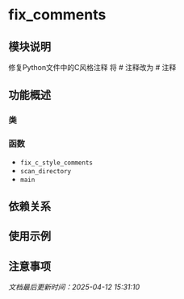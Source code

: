# fix_comments

## 模块说明
修复Python文件中的C风格注释
将 # 注释改为 # 注释

## 功能概述

### 类


### 函数

- `fix_c_style_comments`
- `scan_directory`
- `main`

## 依赖关系

## 使用示例

## 注意事项

*文档最后更新时间：2025-04-12 15:31:10*